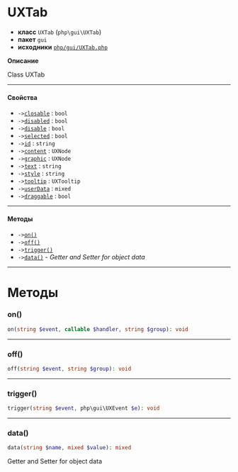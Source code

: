 # UXTab

- **класс** `UXTab` (`php\gui\UXTab`)
- **пакет** `gui`
- **исходники** [`php/gui/UXTab.php`](./src/main/resources/JPHP-INF/sdk/php/gui/UXTab.php)

**Описание**

Class UXTab

---

#### Свойства

- `->`[`closable`](#prop-closable) : `bool`
- `->`[`disabled`](#prop-disabled) : `bool`
- `->`[`disable`](#prop-disable) : `bool`
- `->`[`selected`](#prop-selected) : `bool`
- `->`[`id`](#prop-id) : `string`
- `->`[`content`](#prop-content) : `UXNode`
- `->`[`graphic`](#prop-graphic) : `UXNode`
- `->`[`text`](#prop-text) : `string`
- `->`[`style`](#prop-style) : `string`
- `->`[`tooltip`](#prop-tooltip) : `UXTooltip`
- `->`[`userData`](#prop-userdata) : `mixed`
- `->`[`draggable`](#prop-draggable) : `bool`

---

#### Методы

- `->`[`on()`](#method-on)
- `->`[`off()`](#method-off)
- `->`[`trigger()`](#method-trigger)
- `->`[`data()`](#method-data) - _Getter and Setter for object data_

---
# Методы

<a name="method-on"></a>

### on()
```php
on(string $event, callable $handler, string $group): void
```

---

<a name="method-off"></a>

### off()
```php
off(string $event, string $group): void
```

---

<a name="method-trigger"></a>

### trigger()
```php
trigger(string $event, php\gui\UXEvent $e): void
```

---

<a name="method-data"></a>

### data()
```php
data(string $name, mixed $value): mixed
```
Getter and Setter for object data